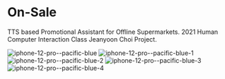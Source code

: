 # On-Sale
TTS based Promotional Assistant for Offline Supermarkets.
2021 Human Computer Interaction Class Jeanyoon Choi Project.

![iphone-12-pro--pacific-blue](https://user-images.githubusercontent.com/57379903/121844025-411c0380-cd1e-11eb-8d68-47215f22b634.png)
![iphone-12-pro--pacific-blue-1](https://user-images.githubusercontent.com/57379903/121844027-41b49a00-cd1e-11eb-8679-538654e15d4c.png)
![iphone-12-pro--pacific-blue-2](https://user-images.githubusercontent.com/57379903/121844015-3fead680-cd1e-11eb-94e1-5b82bc564256.png)
![iphone-12-pro--pacific-blue-3](https://user-images.githubusercontent.com/57379903/121844020-411c0380-cd1e-11eb-9473-f172fe63ba69.png)
![iphone-12-pro--pacific-blue-4](https://user-images.githubusercontent.com/57379903/121844023-411c0380-cd1e-11eb-8796-a6a4bdf335c4.png)
